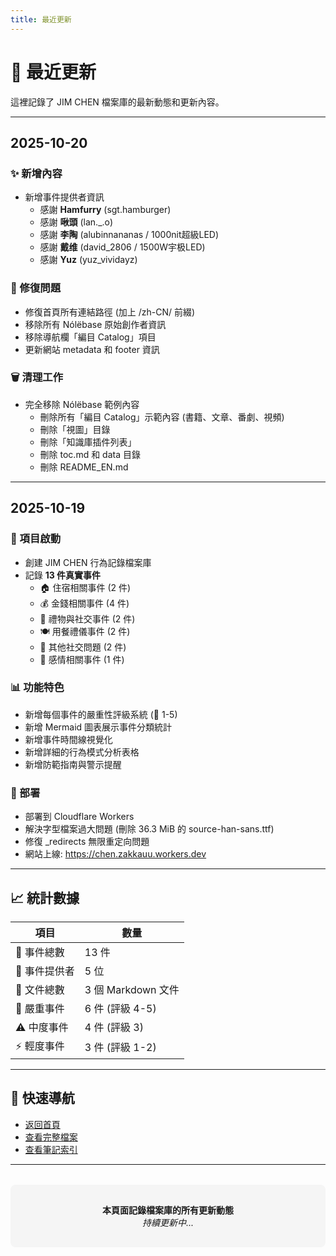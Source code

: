 ```yaml
---
title: 最近更新
---
```


# 📅 最近更新

這裡記錄了 JIM CHEN 檔案庫的最新動態和更新內容。

---

## 2025-10-20

### ✨ 新增內容
- 新增事件提供者資訊
  - 感謝 **Hamfurry** (sgt.hamburger)
  - 感謝 **啾頭** (lan._.o)
  - 感謝 **李陶** (alubinnananas / 1000nit超級LED)
  - 感謝 **戴维** (david_2806 / 1500W宇极LED)
  - 感謝 **Yuz** (yuz_vividayz)

### 🔧 修復問題
- 修復首頁所有連結路徑 (加上 /zh-CN/ 前綴)
- 移除所有 Nólëbase 原始創作者資訊
- 移除導航欄「編目 Catalog」項目
- 更新網站 metadata 和 footer 資訊

### 🗑️ 清理工作
- 完全移除 Nólëbase 範例內容
  - 刪除所有「編目 Catalog」示範內容 (書籍、文章、番劇、視頻)
  - 刪除「視圖」目錄
  - 刪除「知識庫插件列表」
  - 刪除 toc.md 和 data 目錄
  - 刪除 README_EN.md

---

## 2025-10-19

### 🎉 項目啟動
- 創建 JIM CHEN 行為記錄檔案庫
- 記錄 **13 件真實事件**
  - 🏠 住宿相關事件 (2 件)
  - 💰 金錢相關事件 (4 件)
  - 🎁 禮物與社交事件 (2 件)
  - 🍽️ 用餐禮儀事件 (2 件)
  - 📸 其他社交問題 (2 件)
  - 💑 感情相關事件 (1 件)

### 📊 功能特色
- 新增每個事件的嚴重性評級系統 (🔴 1-5)
- 新增 Mermaid 圖表展示事件分類統計
- 新增事件時間線視覺化
- 新增詳細的行為模式分析表格
- 新增防範指南與警示提醒

### 🚀 部署
- 部署到 Cloudflare Workers
- 解決字型檔案過大問題 (刪除 36.3 MiB 的 source-han-sans.ttf)
- 修復 _redirects 無限重定向問題
- 網站上線: https://chen.zakkauu.workers.dev

---

## 📈 統計數據

| 項目 | 數量 |
|------|------|
| 📝 事件總數 | 13 件 |
| 👥 事件提供者 | 5 位 |
| 📁 文件總數 | 3 個 Markdown 文件 |
| 🔴 嚴重事件 | 6 件 (評級 4-5) |
| ⚠️ 中度事件 | 4 件 (評級 3) |
| ⚡ 輕度事件 | 3 件 (評級 1-2) |

---

## 🔗 快速導航

- [返回首頁](/zh-CN/)
- [查看完整檔案](/zh-CN/笔记/📦%20收集箱/陳俊霖%20JIM%20CHEN)
- [查看筆記索引](/zh-CN/笔记/)

---

<div style="text-align: center; margin-top: 2rem; padding: 1rem; background: #f5f5f5; border-radius: 8px;">

**本頁面記錄檔案庫的所有更新動態**  
*持續更新中...*

</div>
